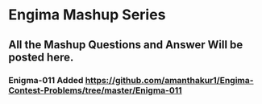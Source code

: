 # Engima Mashup Series
## All the Mashup Questions and Answer Will be posted here.

### Enigma-011 Added https://github.com/amanthakur1/Engima-Contest-Problems/tree/master/Enigma-011